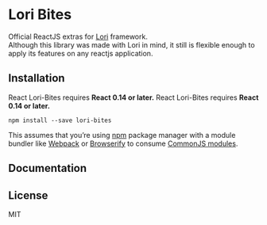 Lori Bites
=========================

Official ReactJS extras for [Lori](https://github.com/mrbarde/lori) framework.  
Although this library was made with Lori in mind, it still is flexible enough to apply
its features on any reactjs application.


## Installation

React Lori-Bites requires **React 0.14 or later.**
React Lori-Bites requires **React 0.14 or later.**

```
npm install --save lori-bites
```

This assumes that you’re using [npm](http://npmjs.com/) package manager with a module bundler like [Webpack](http://webpack.github.io) or [Browserify](http://browserify.org/) to consume [CommonJS modules](http://webpack.github.io/docs/commonjs.html).

## Documentation


## License

MIT

